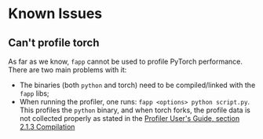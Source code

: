 # Known Issues

## Can't profile torch

As far as we know, `fapp` cannot be used to profile PyTorch performance.
There are two main problems with it:
- The binaries (both `python` and torch) need to be compiled/linked with the `fapp` libs;
- When running the profiler, one runs: `fapp <options> python script.py`.
  This profiles the `python` binary, and when torch forks, the profile data is not collected properly as stated in the [Profiler User's Guide, section 2.1.3 Compilation](https://www.fugaku.r-ccs.riken.jp/doc_root/en/manuals/tcsds-1.2.36/lang/Tool/j2ul-2568-01enz0.pdf)
